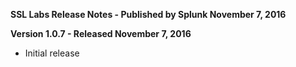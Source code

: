 **SSL Labs Release Notes - Published by Splunk November 7, 2016**


**Version 1.0.7 - Released November 7, 2016**

* Initial release

